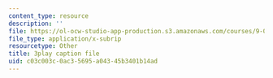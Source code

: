 ```yaml
---
content_type: resource
description: ''
file: https://ol-ocw-studio-app-production.s3.amazonaws.com/courses/9-00sc-introduction-to-psychology-fall-2011/c03c003c0ac35695a04345b3401b14ad_bihrpOS0qtY.vtt
file_type: application/x-subrip
resourcetype: Other
title: 3play caption file
uid: c03c003c-0ac3-5695-a043-45b3401b14ad
---
```

